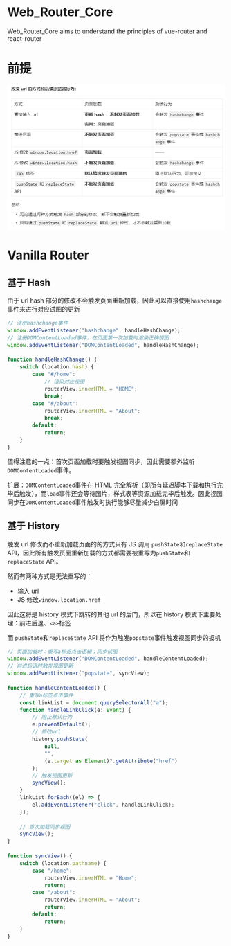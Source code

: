 # Web_Router_Core

Web_Router_Core aims to understand the principles of vue-router and react-router

# 前提

![前提知识](image/image1.png)

# Vanilla Router

## 基于 Hash

由于 url hash 部分的修改不会触发页面重新加载，因此可以直接使用`hashchange`事件来进行对应试图的更新

```js
// 注册hashchange事件
window.addEventListener("hashchange", handleHashChange);
// 注册DOMContentLoaded事件，在页面第一次加载时渲染正确视图
window.addEventListener("DOMContentLoaded", handleHashChange);

function handleHashChange() {
    switch (location.hash) {
        case "#/home":
            // 渲染对应视图
            routerView.innerHTML = "HOME";
            break;
        case "#/about":
            routerView.innerHTML = "About";
            break;
        default:
            return;
    }
}
```

值得注意的一点：首次页面加载时要触发视图同步，因此需要额外监听`DOMContentLoaded`事件。

扩展：`DOMContentLoaded`事件在 HTML 完全解析（即所有延迟脚本下载和执行完毕后触发），而`load`事件还会等待图片，样式表等资源加载完毕后触发。因此视图同步在`DOMContentLoaded`事件触发时执行能够尽量减少白屏时间

## 基于 History

触发 url 修改而不重新加载页面的的方式只有 JS 调用 `pushState`和`replaceState` API，因此所有触发页面重新加载的方式都需要被重写为`pushState`和`replaceState` API。

然而有两种方式是无法重写的：

-   输入 url
-   JS 修改`window.location.href`

因此这将是 history 模式下跳转的其他 url 的后门，所以在 history 模式下主要处理：前进后退、`<a>`标签

而 `pushState`和`replaceState` API 将作为触发`popstate`事件触发视图同步的扳机

```ts
// 页面加载时：重写a标签点击逻辑；同步试图
window.addEventListener("DOMContentLoaded", handleContentLoaded);
// 前进后退时触发视图更新
window.addEventListener("popstate", syncView);

function handleContentLoaded() {
    // 重写a标签点击事件
    const linkList = document.querySelectorAll("a");
    function handleLinkClick(e: Event) {
        // 阻止默认行为
        e.preventDefault();
        // 修改url
        history.pushState(
            null,
            "",
            (e.target as Element)?.getAttribute("href")
        );
        // 触发视图更新
        syncView();
    }
    linkList.forEach((el) => {
        el.addEventListener("click", handleLinkClick);
    });

    // 首次加载同步视图
    syncView();
}

function syncView() {
    switch (location.pathname) {
        case "/home":
            routerView.innerHTML = "Home";
            return;
        case "/about":
            routerView.innerHTML = "About";
            return;
        default:
            return;
    }
}
```
